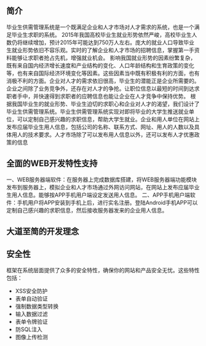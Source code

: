 ## 简介

毕业生供需管理系统是一个既满足企业和人才市场对人才需求的系统，也是一个满足毕业生求职的系统。
2015年我国高校毕业生就业形势依然严峻，高校毕业生人数仍将继续增加，预计2015年可能达到750万人左右。庞大的就业人口导致毕业生就业形势依旧不容乐观。实时的了解企业和人才市场的招聘信息，掌握第一手资料能够让求职者抢占先机，增强就业机会。
影响我国就业形势的因素纷繁复杂，既有来自国内经济增长速度和产业结构的变化、人口年龄结构和生育政策的变化等，也有来自国际经济环境变化等因素。这些因素当中既有积极有利的方面，也有消极不利的方面。企业对人才的需求依旧很高，毕业生的潜能正是企业所需要的。企业之间除了业务竞争外，还存在对人才的争抢。让职位信息以最短的时间到达求职者手中，并快速得到求职者的应聘信息也能让企业在人才竞争中保持优势。
根据我国毕业生的就业形势、毕业生迫切的求职心和企业对人才的渴望，我们设计了毕业生供需管理系统。毕业生供需管理系统实现对即将毕业的大学生推送就业单位，可以定制自己感兴趣的求职信息，帮助大学生就业。企业和用人单位在网站上发布应届毕业生用人信息，包括公司的名称、联系方式、网址、用人的人数以及具体用人的技术要求。人才市场除了可以发布用人信息以外，还可以发布人才优惠政策的信息


## 全面的WEB开发特性支持

一、WEB服务器端软件：在服务器上完成数据库搭建，将WEB服务器端功能模块发布到服务器上，模拟企业和人才市场通过外网访问网站，在网站上发布应届毕业生用人信息。能够按APP手机用户端设定发送用人信息。
二、APP手机用户端软件：手机用户将APP安装到手机上后，进行实名注册。登陆Android手机APP可以定制自己感兴趣的求职信息，然后接收服务器发来的企业用人信息。


## 大道至简的开发理念


## 安全性

框架在系统层面提供了众多的安全特性，确保你的网站和产品安全无忧。这些特性包括：

*  XSS安全防护
*  表单自动验证
*  强制数据类型转换
*  输入数据过滤
*  表单令牌验证
*  防SQL注入
*  图像上传检测

